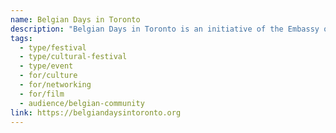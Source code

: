 ```yaml
---
name: Belgian Days in Toronto
description: "Belgian Days in Toronto is an initiative of the Embassy of Belgium in Canada and its partners to promote friendship, cooperation and partnership between Belgium and Canada. Held annually over 3 days, the event features activities including film screenings, networking events, and cultural celebrations that bring Belgium closer to Canada."
tags:
  - type/festival
  - type/cultural-festival
  - type/event
  - for/culture
  - for/networking
  - for/film
  - audience/belgian-community
link: https://belgiandaysintoronto.org
---
```

